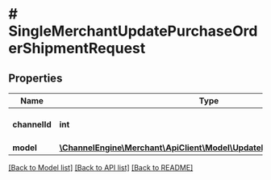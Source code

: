 # # SingleMerchantUpdatePurchaseOrderShipmentRequest

## Properties

Name | Type | Description | Notes
------------ | ------------- | ------------- | -------------
**channelId** | **int** | The identifier of the channel | [optional]
**model** | [**\ChannelEngine\Merchant\ApiClient\Model\UpdatePurchaseOrderShipment**](UpdatePurchaseOrderShipment.md) |  | [optional]

[[Back to Model list]](../../README.md#models) [[Back to API list]](../../README.md#endpoints) [[Back to README]](../../README.md)
